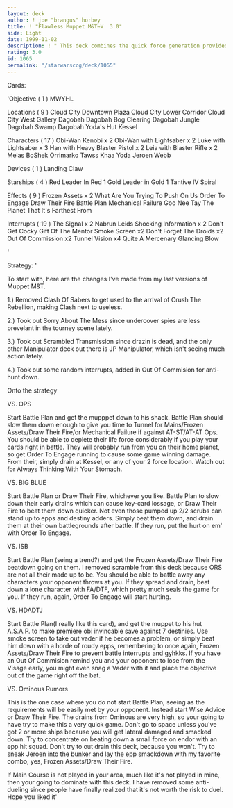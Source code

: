 ```yaml
---
layout: deck
author: ! joe "brangus" horbey
title: ! "Flawless Muppet M&T~V  3 0"
side: Light
date: 1999-11-02
description: ! " This deck combines the quick force generation provided by dagobah to get your mains out on the board to raise some hell."
rating: 3.0
id: 1065
permalink: "/starwarsccg/deck/1065"
---
```

Cards: 

'Objective  ( 1 )
MWYHL

Locations  ( 9 )
Cloud City Downtown Plaza
Cloud City Lower Corridor
Cloud City West Gallery
Dagobah
Dagobah Bog Clearing
Dagobah Jungle
Dagobah Swamp
Dagobah Yoda's Hut
Kessel

Characters ( 17 )
Obi-Wan Kenobi x 2
Obi-Wan with Lightsaber x 2
Luke with Lightsaber x 3
Han with Heavy Blaster Pistol x 2
Leia with Blaster Rifle x 2
Melas
BoShek
Orrimarko
Tawss Khaa
Yoda
Jeroen Webb

Devices ( 1 )
Landing Claw

Starships ( 4 )
Red Leader In Red 1
Gold Leader in Gold 1
Tantive IV
Spiral

Effects ( 9 )
Frozen Assets x 2
What Are You Trying To Push On Us
Order To Engage
Draw Their Fire
Battle Plan
Mechanical Failure
Goo Nee Tay
The Planet That It's Farthest From

Interrupts ( 19 )
The Signal x 2
Nabrun Leids
Shocking Information x 2
Don't Get Cocky
Gift Of The Mentor
Smoke Screen x2
Don't Forget The Droids x2
Out Of Commission x2
Tunnel Vision x4
Quite A Mercenary
Glancing Blow

'

Strategy: '

To start with, here are the changes I've made from my last versions of Muppet M&T.

1.) Removed Clash Of Sabers to get used to the arrival of Crush The Rebellion, making Clash next to useless.

2.) Took out Sorry About The Mess since undercover spies are less prevelant in the tourney scene lately.

3.) Took out Scrambled Transmission since drazin is dead, and the only other Manipulator deck out there is JP Manipulator, which isn't seeing much action lately.

4.) Took out some random interrupts, added in Out Of Commision for anti-hunt down.

Onto the strategy

VS. OPS

Start Battle Plan and get the mupppet down to his shack. Battle Plan should slow them down enough to give you time to Tunnel for Mains/Frozen Assets/Draw Their Fire/or Mechanical Failure if against AT-ST/AT-AT Ops. You should be able to deplete their life force considerably if you play your cards right in battle. They will probably run from you on their home planet, so get Order To Engage running to cause some game winning damage. From their, simply drain at Kessel, or any of your 2 force location. Watch out for Always Thinking With Your Stomach.

VS. BIG BLUE

Start Battle Plan or Draw Their Fire, whichever you like. Battle Plan to slow down their early drains which can cause key-card lossage, or Draw Their Fire to beat them down quicker. Not even those pumped up 2/2 scrubs can stand up to epps and destiny adders. Simply beat them down, and drain them at their own battlegrounds after battle. If they run, put the hurt on em' with Order To Engage.

VS. ISB

Start Battle Plan (seing a trend?) and get the Frozen Assets/Draw Their Fire beatdown going on them. I removed scramble from this deck because ORS are not all their made up to be. You should be able to battle away any characters your opponent throws at you. If they spread and drain, beat down a lone character with FA/DTF, which pretty much seals the game for you. If they run, again, Order To Engage will start hurting.

VS. HDADTJ

Start Battle Plan(I really like this card), and get the muppet to his hut A.S.A.P. to make premiere obi invincable save against 7 destinies. Use smoke screen to take out vader if he becomes a problem, or simply beat him down with a horde of roudy epps, remembering to once again, Frozen Assets/Draw Their Fire to prevent battle interrupts and gyhkks. If you have an Out Of Commision remind you and your opponent to lose from the Visage early, you might even snag a Vader with it and place the objective out of the game right off the bat.

VS. Ominous Rumors

This is the one case where you do not start Battle Plan, seeing as the requirements will be easily met by your opponent. Instead start Wise Advice or Draw Their Fire. The drains from Ominous are very high, so your going to have try to make this a very quick game. Don't go to space unless you've got 2 or more ships because you will get lateral damaged and smacked down. Try to concentrate on beating down a small force on endor with an epp hit squad. Don't try to out drain this deck, because you won't. Try to sneak Jeroen into the bunker and lay the epp smackdown with my favorite combo, yes, Frozen Assets/Draw Their Fire.

If Main Course is not played in your area, much like it's not played in mine, then your going to dominate with this deck. I have removed some anti-dueling since people have finally realized that it's not worth the risk to duel. Hope you liked it'
